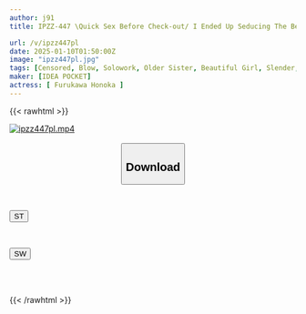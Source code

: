 ```yaml
---
author: j91
title: IPZZ-447 \Quick Sex Before Check-out/ I Ended Up Seducing The Beautiful Married Hotel Staff Member Who Came To Make The Bed... Behind Closed Doors, Guests And Staff Are Man And Woman... "Apparently, She Is Sexually Frustrated." Honoka Furukawa

url: /v/ipzz447pl
date: 2025-01-10T01:50:00Z
image: "ipzz447pl.jpg"
tags: [Censored, Blow, Solowork, Older Sister, Beautiful Girl, Slender, Cuckold	]
maker: [IDEA POCKET]
actress: [ Furukawa Honoka ]
---
```



{{< rawhtml >}}

<div class="video" data-videoid="D9Qmq9QbVBi309">
    <a href="javascript:;">
        <img src="/v/ipzz447pl/ipzz447pl.jpg" width="WIDTH" height="HEIGHT" alt="ipzz447pl.mp4" loading="lazy">
    </a>
</div>

<script type="text/javascript" src="https://j91.asia/asset/on-demand-st.js"></script>

<br>
  <link rel="stylesheet" href="https://j91.asia/asset/bs5.css">
  
  <center>
  <button class="btn btn-primary" type="button" data-bs-toggle="collapse" data-bs-target=".multi-collapse" aria-expanded="false" aria-controls="multiCollapseExample1 multiCollapseExample2"><h2>Download</h2></button></center>
</p>
<div class="row">
  <div class="col">
    <div class="collapse multi-collapse" id="multiCollapseExample1">
      <div class="card card-body">
	      	      <br>
<div class="buttons">  
<p><a href="/v/ipzz447pl/st.html" target="_blank"><button class="btn-hover color-3"><i class="fa fa-download"></i> ST</button></a></p></div>
    </div>
  </div>
</div>
  <div class="col">
    <div class="collapse multi-collapse" id="multiCollapseExample2">
      <div class="card card-body">
	      <br>
<div class="buttons">
<p><a href="/v/ipzz447pl/sw.html" target="_blank"><button class="btn-hover color-2"><i class="fa fa-download"></i> SW</button></a></p></div>
<br><br>
      </div>
    </div>
  </div>
</div>

{{< /rawhtml >}}